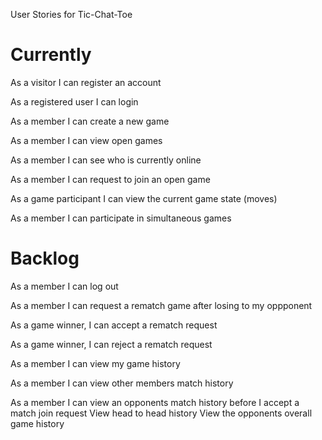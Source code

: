 User Stories for Tic-Chat-Toe

# Currently

As a visitor I can register an account

As a registered user I can login

As a member I can create a new game

As a member I can view open games

As a member I can see who is currently online

As a member I can request to join an open game

As a game participant I can view the current game state (moves)

As a member I can participate in simultaneous games


# Backlog

As a member I can log out

As a member I can request a rematch game after losing to my oppponent

As a game winner, I can accept a rematch request

As a game winner, I can reject a rematch request

As a member I can view my game history

As a member I can view other members match history

As a member I can view an opponents match history before I accept a match join request
  View head to head history
  View the opponents overall game history



